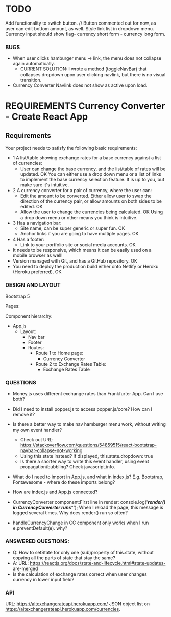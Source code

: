 # TODO
Add functionality to switch button. // Button commented out for now, as user can edit bottom amount, as well.
Style link list in dropdown menu.
Currency input should show flag- currency short form - currency long form.


### BUGS
- When user clicks hamburger menu -> link, the menu does not collapse again automatically.
  - CURRENT SOLUTION: I wrote a method (toggleNavBar) that collapses dropdown upon user clicking navlink, but there is no visual transition.
- Currency Converter Navlink does not show as active upon load.


# REQUIREMENTS	Currency Converter - Create React App

## Requirements
Your project needs to satisfy the following basic requirements:

- 1 A list/table showing exchange rates for a base currency against a list of currencies:
  - User can change the base currency, and the list/table of rates will be updated. OK
    You can either use a drop down menu or a list of links to implement the base currency selection feature. It is up to you, but make sure it's intuitive.
- 2 A currency converter for a pair of currency, where the user can:
  - Edit the amount to be converted. Either allow user to swap the direction of the currency pair, or allow amounts on both sides to be edited. OK
  - Allow the user to change the currencies being calculated. OK
  Using a drop down menu or other means you think is intuitive.
- 3 Has a navigation bar:
  - Site name, can be super generic or super fun. OK
  - Anchor links if you are going to have multiple pages. OK
- 4 Has a footer:
  - Link to your portfolio site or social media accounts. OK
- It needs to be responsive, which means it can be easily used on a mobile browser as well!
- Version managed with Git, and has a GitHub repository. OK
- You need to deploy the production build either onto Netlify or Heroku (Heroku preferred). OK


### DESIGN AND LAYOUT
Bootstrap 5

Pages: 

Component hierarchy:
- App.js
  - Layout:
    - Nav bar
    - Footer
    - Routes:
      - Route 1 to Home page:
        - Currency Converter
      - Route 2 to Exchange Rates Table:
        - Exchange Rates Table


### QUESTIONS
- Money.js uses different exchange rates than Frankfurter App. Can I use both?
- Did I need to install popper.js to access popper.js/core? How can I remove it?
- Is there a better way to make nav hamburger menu work, without writing my own event handler?
  - Check out URL: https://stackoverflow.com/questions/54859515/react-bootstrap-navbar-collapse-not-working 
  - Using this.state instead? If displayed, this.state.dropdown: true
  - Is there a shorter way to write this event handler, using event propagation/bubbling? Check javascript.info.

- What do I need to import in App.js, and what in index.js? E.g. Bootstrap, Fontawesome - where do these imports belong?
- How are index.js and App.js connected?

- CurrencyConverter component:First line in render: console.log('*****render() in CurrencyConverter runs******');
   When I reload the page, this message is logged several times. Why does render() run so often?

- handleCurrencyChange in CC component only works when I run e.preventDefault(e). why?


### ANSWERED QUESTIONS:
- Q: How to setState for only one (sub)property of this.state, without copying all the parts of state that stay the same?
- A: URL: https://reactjs.org/docs/state-and-lifecycle.html#state-updates-are-merged 
- Is the calculation of exchange rates correct when user changes currency in lower input field?


### API
URL: https://altexchangerateapi.herokuapp.com/
JSON object list on https://altexchangerateapi.herokuapp.com/currencies.


